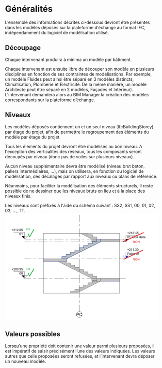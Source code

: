 # Généralités

L’ensemble des informations décrites ci-dessous devront être présentes dans les modèles déposés sur la plateforme d'échange au format IFC, indépendamment du logiciel de modélisation utilisé.

## Découpage

Chaque intervenant produira à minima un modèle par bâtiment.

Chaque intervenant est ensuite libre de découper son modèle en plusieurs disciplines en fonction de ses contraintes de modélisations. Par exemple, un modèle Fluides peut ainsi être séparé en 3 modèles distincts, Climatisation, Plomberie et Electricité. De la même manière, un modèle Architecte peut être séparé en 2 modèles, Façades et Intérieur\). L'intervenant demandera alors au BIM Manager la création des modèles correspondants sur la plateforme d’échange.

## Niveaux

Les modèles déposés contiennent un et un seul niveau \(IfcBuildingStorey\) par étage du projet, afin de permettre le regroupement des éléments du modèle par étage du projet.

Tous les éléments du projet devront être modélisés au bon niveau. A l'exception des verticalités des réseaux, tous les composants seront découpés par niveau \(donc pas de voiles sur plusieurs niveaux\).

Aucun niveau supplémentaire devra être modélisé \(niveau brut béton, paliers intermédiaires, …\), mais on utilisera, en fonction du logiciel de modélisation, des décalages par rapport aux niveaux ou plans de référence.

Néanmoins, pour faciliter la modélisation des éléments structurels, il reste possible de ne dessiner que les niveaux bruts en lieu et à la place des niveaux finis.

Les niveaux sont préfixés à l'aide du schéma suivant : SS2, SS1, 00, 01, 02, 03, …, TT.![](/02_Modelisation/00_communs/images/Niveaux.PNG)

## Valeurs possibles

Lorsqu’une propriété doit contenir une valeur parmi plusieurs proposées, il est impératif de saisir précisément l’une des valeurs indiquées. Les valeurs autres que celle proposées seront refusées, et l’intervenant devra déposer un nouveau modèle.

